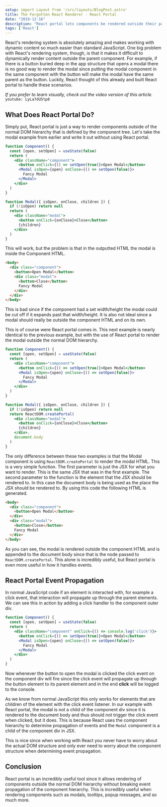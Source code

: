 ```yaml
---
setup: import Layout from '/src/layouts/BlogPost.astro'
title: The Forgotten React Renderer - React Portal
date: "2019-12-16"
description: "React portal lets components be rendered outside their parent component which is incredibly useful in specific scenarios explained in depth in this article."
tags: ['React']
---
```


React's rendering system is absolutely amazing and makes working with dynamic content so much easier than standard JavaScript. One big problem with React's rendering system, though, is that it makes it difficult to dynamically render content outside the parent component. For example, if there is a button buried deep in the app structure that opens a modal there is no good way to render the modal since putting the modal component in the same component with the button will make the modal have the same parent as the button. Luckily, React thought of this already and built React portal to handle these scenarios.

*If you prefer to learn visually, check out the video version of this article.*
`youtube: LyLa7dU5tp8`

## What Does React Portal Do?

Simply put, React portal is just a way to render components outside of the normal DOM hierarchy that is defined by the component tree. Let's take the modal example from earlier and write it out without using React portal.

```jsx
function Component() {
  const [open, setOpen] = useState(false)
  return (
    <div className="component">
      <button onClick={() => setOpen(true)}>Open Modal</button>
      <Modal isOpen={open} onClose={() => setOpen(false)}>
        Fancy Modal
      </Modal>
    </div>
  )
}

function Modal({ isOpen, onClose, children }) {
  if (!isOpen) return null
  return (
    <div className="modal">
      <button onClick={onClose}>Close</button>
      {children}
    </div>
  )
}
```

This will work, but the problem is that in the outputted HTML the modal is inside the Component HTML.

```html {4-7}
<body>
  <div class="component">
    <button>Open Modal</button>
    <div class="modal">
      <button>Close</button>
      Fancy Modal
    </div>
  </div>
</body>
```

This is bad since if the component had a set width/height the modal could be cut off if it expands past that width/height. It is also not ideal since a modal should really be outside the component HTML and on its own.

This is of course were React portal comes in. This next example is nearly identical to the previous example, but with the use of React portal to render the modal outside the normal DOM hierarchy.

```jsx {15,20}
function Component() {
  const [open, setOpen] = useState(false)
  return (
    <div className="component">
      <button onClick={() => setOpen(true)}>Open Modal</button>
      <Modal isOpen={open} onClose={() => setOpen(false)}>
        Fancy Modal
      </Modal>
    </div>
  )
}

function Modal({ isOpen, onClose, children }) {
  if (!isOpen) return null
  return ReactDOM.createPortal(
    <div className="modal">
      <button onClick={onClose}>Close</button>
      {children}
    </div>,
    document.body
  )
}
```

The only difference between these two examples is that the Modal component is using `ReactDOM.createPortal` to render the modal HTML. This is a very simple function. The first parameter is just the JSX for what you want to render. This is the same JSX that was in the first example. The second parameter to the function is the element that the JSX should be rendered to. In this case the document body is being used as the place the JSX should be rendered to. By using this code the following HTML is generated.

```html {5-8}
<body>
  <div class="component">
    <button>Open Modal</button>
  </div>
  <div class="modal">
    <button>Close</button>
    Fancy Modal
  </div>
</body>
```

As you can see, the modal is rendered outside the component HTML and is appended to the document body since that is the node passed to `ReactDOM.createPortal`. This alone is incredibly useful, but React portal is even more useful in how it handles events.

## React Portal Event Propagation

In normal JavaScript code if an element is interacted with, for example a click event, that interaction will propagate up through the parent elements. We can see this in action by adding a click handler to the component outer div.

```jsx {4}
function Component() {
  const [open, setOpen] = useState(false)
  return (
    <div className="component" onClick={() => console.log('click')}>
      <button onClick={() => setOpen(true)}>Open Modal</button>
      <Modal isOpen={open} onClose={() => setOpen(false)}>
        Fancy Modal
      </Modal>
    </div>
  )
}
```

Now whenever the button to open the modal is clicked the click event on the component div will fire since the click event will propagate up through the button element to its parent element and in the end **click** will be logged to the console.

As we know from normal JavaScript this only works for elements that are children of the element with the click event listener. In our example with React portal, the modal is not a child of the component div since it is rendered to the document body and thus should not trigger the click event when clicked, but it does. This is because React uses the component hierarchy to determine propagation of events and the `Modal` component is a child of the component div in JSX.

This is nice since when working with React you never have to worry about the actual DOM structure and only ever need to worry about the component structure when determining event propagation.

## Conclusion

React portal is an incredibly useful tool since it allows rendering of components outside the normal DOM hierarchy without breaking event propagation of the component hierarchy. This is incredibly useful when rendering components such as modals, tooltips, popup messages, and so much more.